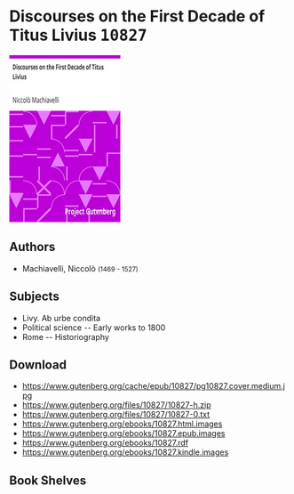 # Discourses on the First Decade of Titus Livius <kbd>10827</kbd>

![](./cover.medium.jpg "")

## Authors


 - Machiavelli, Niccolò <small>(1469 - 1527)</small>

## Subjects


 - Livy. Ab urbe condita
 - Political science -- Early works to 1800
 - Rome -- Historiography

## Download


 - https://www.gutenberg.org/cache/epub/10827/pg10827.cover.medium.jpg
 - https://www.gutenberg.org/files/10827/10827-h.zip
 - https://www.gutenberg.org/files/10827/10827-0.txt
 - https://www.gutenberg.org/ebooks/10827.html.images
 - https://www.gutenberg.org/ebooks/10827.epub.images
 - https://www.gutenberg.org/ebooks/10827.rdf
 - https://www.gutenberg.org/ebooks/10827.kindle.images

## Book Shelves


